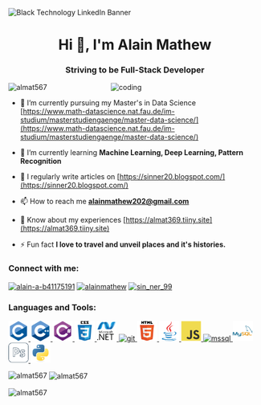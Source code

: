 ![Black Technology LinkedIn Banner](https://github.com/Almat567/Almat567/assets/168777926/a6f1ffc2-c42f-4267-b658-604afca022ad)
<h1 align="center">Hi 👋, I'm Alain Mathew</h1>
<h3 align="center">Striving to be Full-Stack Developer</h3>
<img align="right" alt="coding" width="300" src="https://github.com/Almat567/Almat/assets/168777926/fb9c6ede-4287-4347-9650-4e839c9c6e89.gif">

<p align="left"> <img src="https://komarev.com/ghpvc/?username=almat567&label=Profile%20views&color=0e75b6&style=flat" alt="almat567" /> </p>

- 🔭 I’m currently pursuing my Master's in Data Science [https://www.math-datascience.nat.fau.de/im-studium/masterstudiengaenge/master-data-science/](https://www.math-datascience.nat.fau.de/im-studium/masterstudiengaenge/master-data-science/)

- 🌱 I’m currently learning **Machine Learning, Deep Learning, Pattern Recognition**

- 📝 I regularly write articles on [https://sinner20.blogspot.com/](https://sinner20.blogspot.com/)

- 📫 How to reach me **alainmathew202@gmail.com**

- 📄 Know about my experiences [https://almat369.tiiny.site](https://almat369.tiiny.site) 

- ⚡ Fun fact **I love to travel and unveil places and it's histories.**

<h3 align="left">Connect with me:</h3>
<p align="left">
<a href="https://linkedin.com/in/alain-a-b41175191" target="blank"><img align="center" src="https://raw.githubusercontent.com/rahuldkjain/github-profile-readme-generator/master/src/images/icons/Social/linked-in-alt.svg" alt="alain-a-b41175191" height="30" width="40" /></a>
<a href="https://kaggle.com/alainmathew" target="blank"><img align="center" src="https://raw.githubusercontent.com/rahuldkjain/github-profile-readme-generator/master/src/images/icons/Social/kaggle.svg" alt="alainmathew" height="30" width="40" /></a>
<a href="https://instagram.com/sin_ner_99" target="blank"><img align="center" src="https://raw.githubusercontent.com/rahuldkjain/github-profile-readme-generator/master/src/images/icons/Social/instagram.svg" alt="sin_ner_99" height="30" width="40" /></a>
</p>

<h3 align="left">Languages and Tools:</h3>
<p align="left"> <a href="https://www.cprogramming.com/" target="_blank" rel="noreferrer"> <img src="https://raw.githubusercontent.com/devicons/devicon/master/icons/c/c-original.svg" alt="c" width="40" height="40"/> </a> <a href="https://www.w3schools.com/cpp/" target="_blank" rel="noreferrer"> <img src="https://raw.githubusercontent.com/devicons/devicon/master/icons/cplusplus/cplusplus-original.svg" alt="cplusplus" width="40" height="40"/> </a> <a href="https://www.w3schools.com/cs/" target="_blank" rel="noreferrer"> <img src="https://raw.githubusercontent.com/devicons/devicon/master/icons/csharp/csharp-original.svg" alt="csharp" width="40" height="40"/> </a> <a href="https://www.w3schools.com/css/" target="_blank" rel="noreferrer"> <img src="https://raw.githubusercontent.com/devicons/devicon/master/icons/css3/css3-original-wordmark.svg" alt="css3" width="40" height="40"/> </a> <a href="https://dotnet.microsoft.com/" target="_blank" rel="noreferrer"> <img src="https://raw.githubusercontent.com/devicons/devicon/master/icons/dot-net/dot-net-original-wordmark.svg" alt="dotnet" width="40" height="40"/> </a> <a href="https://git-scm.com/" target="_blank" rel="noreferrer"> <img src="https://www.vectorlogo.zone/logos/git-scm/git-scm-icon.svg" alt="git" width="40" height="40"/> </a> <a href="https://www.w3.org/html/" target="_blank" rel="noreferrer"> <img src="https://raw.githubusercontent.com/devicons/devicon/master/icons/html5/html5-original-wordmark.svg" alt="html5" width="40" height="40"/> </a> <a href="https://www.java.com" target="_blank" rel="noreferrer"> <img src="https://raw.githubusercontent.com/devicons/devicon/master/icons/java/java-original.svg" alt="java" width="40" height="40"/> </a> <a href="https://developer.mozilla.org/en-US/docs/Web/JavaScript" target="_blank" rel="noreferrer"> <img src="https://raw.githubusercontent.com/devicons/devicon/master/icons/javascript/javascript-original.svg" alt="javascript" width="40" height="40"/> </a> <a href="https://www.microsoft.com/en-us/sql-server" target="_blank" rel="noreferrer"> <img src="https://www.svgrepo.com/show/303229/microsoft-sql-server-logo.svg" alt="mssql" width="40" height="40"/> </a> <a href="https://www.mysql.com/" target="_blank" rel="noreferrer"> <img src="https://raw.githubusercontent.com/devicons/devicon/master/icons/mysql/mysql-original-wordmark.svg" alt="mysql" width="40" height="40"/> </a> <a href="https://www.photoshop.com/en" target="_blank" rel="noreferrer"> <img src="https://raw.githubusercontent.com/devicons/devicon/master/icons/photoshop/photoshop-line.svg" alt="photoshop" width="40" height="40"/> </a> <a href="https://www.python.org" target="_blank" rel="noreferrer"> <img src="https://raw.githubusercontent.com/devicons/devicon/master/icons/python/python-original.svg" alt="python" width="40" height="40"/> </a> </p>

<p><img align="left" src="https://github-readme-stats.vercel.app/api/top-langs?username=almat567&show_icons=true&locale=en&layout=compact" alt="almat567" /></p>

<p>&nbsp;<img align="center" src="https://github-readme-stats.vercel.app/api?username=almat567&show_icons=true&locale=en" alt="almat567" /></p>

<p><img align="center" src="https://github-readme-streak-stats.herokuapp.com/?user=almat567&" alt="almat567" /></p>

